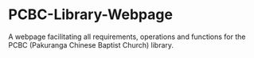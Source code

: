 # PCBC-Library-Webpage
A webpage facilitating all requirements, operations and functions for the PCBC (Pakuranga Chinese Baptist Church) library.
